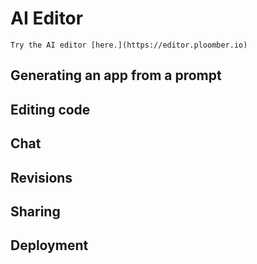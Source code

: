 # AI Editor


```{note}
Try the AI editor [here.](https://editor.ploomber.io)
```

## Generating an app from a prompt

## Editing code

## Chat

## Revisions

## Sharing

## Deployment